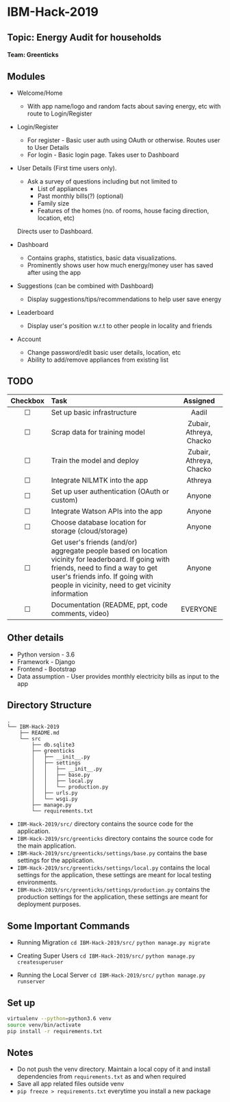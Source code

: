 # IBM-Hack-2019
## Topic: Energy Audit for households
#### Team: Greenticks

## Modules

* Welcome/Home
  * With app name/logo and random facts about saving energy, etc with route to Login/Register

* Login/Register
  * For register - Basic user auth using OAuth or otherwise. Routes user to User Details
  * For login - Basic login page. Takes user to Dashboard

* User Details (First time users only).
  * Ask a survey of questions including but not limited to
    * List of appliances
    * Past monthly bills(?) (optional)
    * Family size
    * Features of the homes (no. of rooms, house facing direction, location, etc)

  Directs user to Dashboard.

* Dashboard
  * Contains graphs, statistics, basic data visualizations.
  * Prominently shows user how much energy/money user has saved after using the app

* Suggestions (can be combined with Dashboard)
  * Display suggestions/tips/recommendations to help user save energy

* Leaderboard
  * Display user's position w.r.t to other people in locality and friends

* Account
  * Change password/edit basic user details, location, etc
  * Ability to add/remove appliances from existing list

## TODO

| Checkbox  | Task                                                  | Assigned |
| :-------: | :---------                                            | :------: |
| &#9744;   | Set up basic infrastructure                           | Aadil    |
| &#9744;   | Scrap data for training model                         | Zubair, Athreya, Chacko |
| &#9744;   | Train the model and deploy                            | Zubair, Athreya, Chacko |
| &#9744;   | Integrate NILMTK into the app                         | Athreya  |
| &#9744;   | Set up user authentication (OAuth or custom)          | Anyone   |
| &#9744;   | Integrate Watson APIs into the app                    | Anyone   |
| &#9744;   | Choose database location for storage (cloud/storage)  | Anyone   |
| &#9744;   | Get user's friends (and/or) aggregate people based on location vicinity for leaderboard. If going with friends, need to find a way to get user's friends info. If going with people in vicinity, need to get vicinity information                                                         | Anyone   |
| &#9744;   | Documentation (README, ppt, code comments, video)     | EVERYONE |

## Other details

* Python version - 3.6
* Framework - Django
* Frontend  - Bootstrap
* Data assumption - User provides monthly electricity bills as input to the app

## Directory Structure

```
.
└── IBM-Hack-2019
    ├── README.md
    └── src
        ├── db.sqlite3
        ├── greenticks
        │   ├── __init__.py
        │   ├── settings
        │   │   ├── __init__.py
        │   │   ├── base.py
        │   │   ├── local.py
        │   │   └── production.py
        │   ├── urls.py
        │   └── wsgi.py
        ├── manage.py
        └── requirements.txt
```

      
* `IBM-Hack-2019/src/` directory contains the source code for the application.
* `IBM-Hack-2019/src/greenticks` directory contains the source code for the main application.
* `IBM-Hack-2019/src/greenticks/settings/base.py` contains the base settings for the application.
* `IBM-Hack-2019/src/greenticks/settings/local.py` contains the local settings for the application, these settings are meant for local testing environments.
* `IBM-Hack-2019/src/greenticks/settings/production.py` contains the production settings for the application, these settings are meant for deployment purposes.

## Some Important Commands

* Running Migration
`cd IBM-Hack-2019/src/`
`python manage.py migrate`

* Creating Super Users
`cd IBM-Hack-2019/src/`
`python manage.py createsuperuser`

* Running the Local Server
`cd IBM-Hack-2019/src/`
`python manage.py runserver`


## Set up
```bash
virtualenv --python=python3.6 venv
source venv/bin/activate
pip install -r requirements.txt
```

## Notes
* Do not push the venv directory. Maintain a local copy of it and install dependencies from `requirements.txt` as and when required
* Save all app related files outside venv
* `pip freeze > requirements.txt` everytime you install a new package
